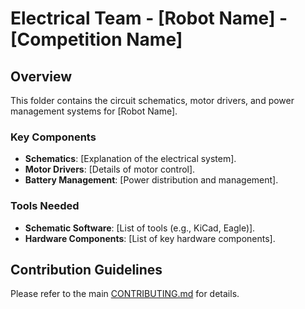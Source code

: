# Electrical Team - [Robot Name] - [Competition Name]

## Overview

This folder contains the circuit schematics, motor drivers, and power management systems for [Robot Name].

### Key Components

- **Schematics**: [Explanation of the electrical system].
- **Motor Drivers**: [Details of motor control].
- **Battery Management**: [Power distribution and management].

### Tools Needed

- **Schematic Software**: [List of tools (e.g., KiCad, Eagle)].
- **Hardware Components**: [List of key hardware components].

## Contribution Guidelines

Please refer to the main [CONTRIBUTING.md](../CONTRIBUTING.md) for details.
